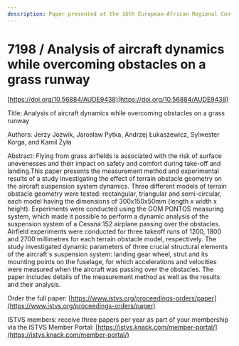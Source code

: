 ```yaml
---
description: Paper presented at the 16th European-African Regional Conference of the ISTVS
---
```


# 7198 / Analysis of aircraft dynamics while overcoming obstacles on a grass runway

[https://doi.org/10.56884/AUDE9438](https://doi.org/10.56884/AUDE9438)

Title: Analysis of aircraft dynamics while overcoming obstacles on a grass runway

Authors: Jerzy Jozwik, Jarosław Pytka, Andrzej Łukaszewicz, Sylwester Korga, and Kamil Żyła

Abstract: Flying from grass airfields is associated with the risk of surface unevenesses and their impact on safety and comfort during take-off and landing.This paper presents the measurement method and experimental results of a study investigating the effect of terrain obstacle geometry on the aircraft suspension system dynamics. Three different models of terrain obstacle geometry were tested: rectangular, triangular and semi-circular, each model having the dimensions of 300x150x50mm (length x width x height). Experiments were conducted using the GOM PONTOS measuring system, which made it possible to perform a dynamic analysis of the suspension system of a Cessna 152 airplane passing over the obstacles. Airfield experiments were conducted for three takeoff runs of 1200, 1800 and 2700 millimetres for each terrain obstacle model, respectively. The study investigated dynamic parameters of three crucial structural elements of the aircraft's suspension system: landing gear wheel, strut and its mounting points on the fuselage, for which accelerations and velocities were measured when the aircraft was passing over the obstacles. The paper includes details of the measurement method as well as the results and their analysis.

Order the full paper: [https://www.istvs.org/proceedings-orders/paper](https://www.istvs.org/proceedings-orders/paper)

ISTVS members: receive three papers per year as part of your membership via the ISTVS Member Portal: [https://istvs.knack.com/member-portal/](https://istvs.knack.com/member-portal/)
